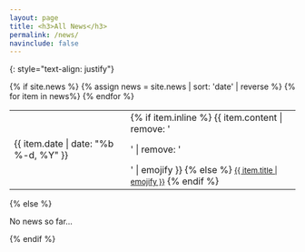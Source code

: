 ```yaml
---
layout: page
title: <h3>All News</h3>
permalink: /news/
navinclude: false
---
```

{: style="text-align: justify"}
<div class="allnews">
  {% if site.news %}
    <table>
    {% assign news = site.news | sort: 'date' | reverse %}
    {% for item in news%}
      <tr>
        <td class="date">{{ item.date | date: "%b %-d, %Y" }}</td>
        <td class="announcement">
          {% if item.inline %}
            {{ item.content | remove: '<p>' | remove: '</p>' | emojify }}
          {% else %}
            <a class="news-title" href="{{ item.url | prepend: site.baseurl }}"><small>{{ item.title | emojify }}</small></a>
          {% endif %}
        </td>
      </tr>
    {% endfor %}
    </table>
  {% else %}
    <p>No news so far...</p>
  {% endif %}
</div>
